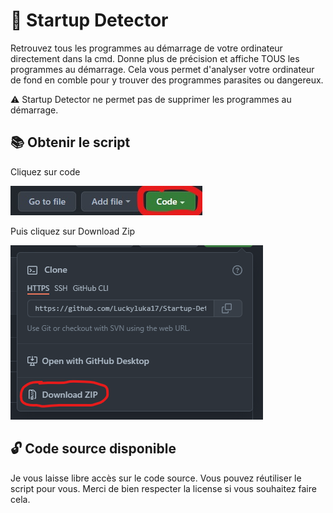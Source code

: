 # 🧰 Startup Detector
Retrouvez tous les programmes au démarrage de votre ordinateur directement dans la cmd. Donne plus de précision et affiche TOUS les programmes au démarrage. Cela vous permet d'analyser votre ordinateur de fond en comble pour y trouver des programmes parasites ou dangereux. 

⚠ Startup Detector ne permet pas de supprimer les programmes au démarrage.

## 📚 Obtenir le script
Cliquez sur code

![](https://github.com/Luckyluka17/Startup-Detector/blob/main/Inkedc1.jpg)

Puis cliquez sur Download Zip

![](https://github.com/Luckyluka17/Startup-Detector/blob/main/c2.png)

## 🔓 Code source disponible
Je vous laisse libre accès sur le code source. Vous pouvez réutiliser le script pour vous. Merci de bien respecter la license si vous souhaitez faire cela.
